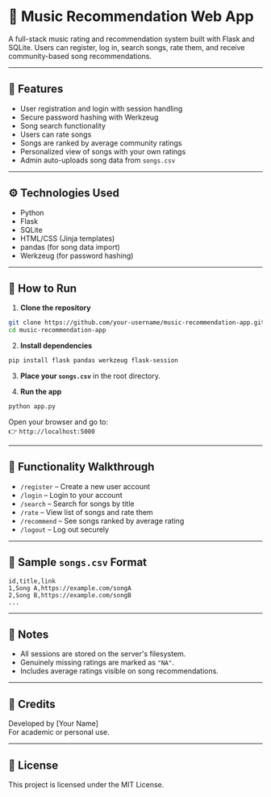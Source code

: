 # 🎵 Music Recommendation Web App

A full-stack music rating and recommendation system built with Flask and SQLite. Users can register, log in, search songs, rate them, and receive community-based song recommendations.

---

## 🔑 Features

- User registration and login with session handling
- Secure password hashing with Werkzeug
- Song search functionality
- Users can rate songs
- Songs are ranked by average community ratings
- Personalized view of songs with your own ratings
- Admin auto-uploads song data from `songs.csv`

---

## ⚙️ Technologies Used

- Python
- Flask
- SQLite
- HTML/CSS (Jinja templates)
- pandas (for song data import)
- Werkzeug (for password hashing)

---

## 🚀 How to Run

1. **Clone the repository**

```bash
git clone https://github.com/your-username/music-recommendation-app.git
cd music-recommendation-app
```

2. **Install dependencies**

```bash
pip install flask pandas werkzeug flask-session
```

3. **Place your `songs.csv`** in the root directory.

4. **Run the app**

```bash
python app.py
```

Open your browser and go to:  
👉 `http://localhost:5000`

---

## 🧪 Functionality Walkthrough

- `/register` – Create a new user account
- `/login` – Login to your account
- `/search` – Search for songs by title
- `/rate` – View list of songs and rate them
- `/recommend` – See songs ranked by average rating
- `/logout` – Log out securely

---

## 📝 Sample `songs.csv` Format

```csv
id,title,link
1,Song A,https://example.com/songA
2,Song B,https://example.com/songB
...
```

---

## 📌 Notes

- All sessions are stored on the server's filesystem.
- Genuinely missing ratings are marked as `"NA"`.
- Includes average ratings visible on song recommendations.

---

## 🙌 Credits

Developed by [Your Name]  
For academic or personal use.

---

## 📄 License

This project is licensed under the MIT License.

